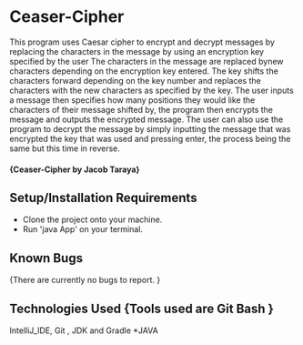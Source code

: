 # Ceaser-Cipher

This program uses Caesar cipher to encrypt and decrypt messages by replacing the characters in the message by using an encryption key specified by the user The characters in the message are replaced bynew characters depending on the encryption key entered. The key shifts the characters forward depending on the key number and replaces the characters with the new characters as specified by the key. The user inputs a message then specifies how many positions they would like the characters of their message shifted by, the program then encrypts the message and outputs the encrypted message. The user can also use the program to decrypt the message by simply inputting the message that was encrypted the key that was used and pressing enter, the process being the same but this time in reverse.

#### {Ceaser-Cipher by Jacob Taraya}

## Setup/Installation Requirements

- Clone the project onto your machine.
- Run 'java App' on your terminal.


## Known Bugs

{There are currently no bugs to report. }

## Technologies Used {Tools used are Git Bash }
IntelliJ_IDE, Git , JDK and Gradle
\*JAVA
